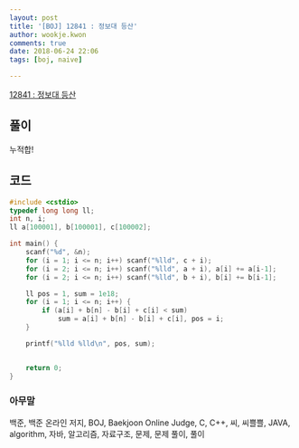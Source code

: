 ```yaml
---
layout: post
title: '[BOJ] 12841 : 정보대 등산'
author: wookje.kwon
comments: true
date: 2018-06-24 22:06
tags: [boj, naive]

---
```


[12841 : 정보대 등산](https://www.acmicpc.net/problem/12841)  

## 풀이

누적합!

## 코드

```cpp
#include <cstdio>
typedef long long ll;
int n, i;
ll a[100001], b[100001], c[100002];

int main() {
	scanf("%d", &n);
	for (i = 1; i <= n; i++) scanf("%lld", c + i);
	for (i = 2; i <= n; i++) scanf("%lld", a + i), a[i] += a[i-1];
	for (i = 2; i <= n; i++) scanf("%lld", b + i), b[i] += b[i-1];

	ll pos = 1, sum = 1e18;
	for (i = 1; i <= n; i++) {
		if (a[i] + b[n] - b[i] + c[i] < sum)
			sum = a[i] + b[n] - b[i] + c[i], pos = i;
	}

	printf("%lld %lld\n", pos, sum);


	return 0;
}
```

### 아무말  
백준, 백준 온라인 저지, BOJ, Baekjoon Online Judge, C, C++, 씨, 씨쁠쁠, JAVA, algorithm, 자바, 알고리즘, 자료구조, 문제, 문제 풀이, 풀이
